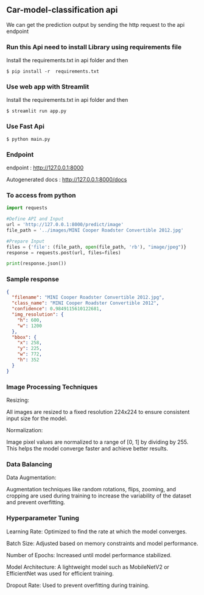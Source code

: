 ## Car-model-classification api
We can get the prediction output by sending the http request to the api endpoint

### Run this Api need to install Library using requirements file
Install the requirements.txt in api folder and then 
```
$ pip install -r  requirements.txt
```

### Use web app with Streamlit
Install the requirements.txt in api folder and then 
```
$ streamlit run app.py 
```
### Use Fast Api 
```
$ python main.py
```
### Endpoint
endpoint : http://127.0.0.1:8000

Autogenerated docs : http://127.0.0.1:8000/docs

### To access from python
```python
import requests

#Define API and Input
url = 'http://127.0.0.1:8000/predict/image'
file_path = '../images/MINI Cooper Roadster Convertible 2012.jpg'

#Prepare Input
files = {'file': (file_path, open(file_path, 'rb'), "image/jpeg")}
response = requests.post(url, files=files)

print(response.json())
```

### Sample response
```json
{
  "filename": "MINI Cooper Roadster Convertible 2012.jpg",
  "class_name": "MINI Cooper Roadster Convertible 2012",
  "confidence": 0.9849115610122681,
  "img_resolution": {
    "h": 600,
    "w": 1200
  },
  "bbox": {
    "x": 258,
    "y": 225,
    "w": 772,
    "h": 352
  }
}
```
### Image Processing Techniques
Resizing:

All images are resized to a fixed resolution 224x224 to ensure consistent input size for the model.

Normalization:

Image pixel values are normalized to a range of [0, 1] by dividing by 255.
This helps the model converge faster and achieve better results.

### Data Balancing

Data Augmentation:

Augmentation techniques like random rotations, flips, zooming, and cropping are used during training to increase the variability of the dataset and prevent overfitting.

### Hyperparameter Tuning

Learning Rate: Optimized to find the rate at which the model converges.

Batch Size: Adjusted based on memory constraints and model performance.

Number of Epochs: Increased until model performance stabilized.

Model Architecture: A lightweight model such as MobileNetV2 or EfficientNet was used for efficient training.

Dropout Rate: Used to prevent overfitting during training.

